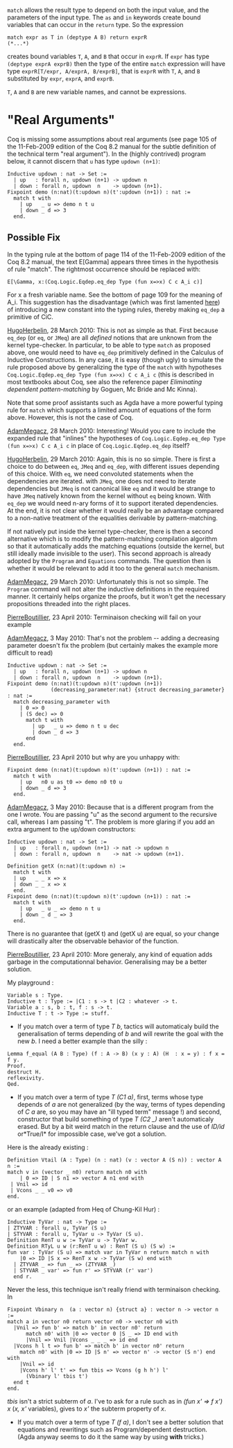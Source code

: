 `match` allows the result type to depend on both the input value, and the parameters of the input type. The `as` and `in` keywords create bound variables that can occur in the `return` type. So the expression

    match expr as T in (deptype A B) return exprR
    (*...*)

creates bound variables `T`, `A`, and `B` that occur in `exprR`. If `expr` has type `(deptype exprA exprB)` then the type of the entire `match` expression will have type `exprR[T/expr, A/exprA, B/exprB]`, that is `exprR` with `T`, `A`, and `B` substituted by `expr`, `exprA`, and `exprB`.

`T`, `A` and `B` are new variable names, and cannot be expressions.

"Real Arguments"
================

Coq is missing some assumptions about real arguments (see page 105 of the 11-Feb-2009 edition of the Coq 8.2 manual for the subtle definition of the technical term "real argument"). In the (highly contrived) program below, it cannot discern that `u` has type `updown (n+1)`:

    Inductive updown : nat -> Set :=
      | up   : forall n, updown (n+1) -> updown n
      | down : forall n, updown  n    -> updown (n+1).
    Fixpoint demo (n:nat)(t:updown n)(t':updown (n+1)) : nat :=
      match t with
        | up   _ u => demo n t u
        | down _ d => 3
      end.

Possible Fix
------------

In the typing rule at the bottom of page 114 of the 11-Feb-2009 edition of the Coq 8.2 manual, the text E\[Gamma\] appears three times in the hypothesis of rule "match". The rightmost occurrence should be replaced with:

    E[\Gamma, x:(Coq.Logic.Eqdep.eq_dep Type (fun x=>x) C c A_i c)]

For x a fresh variable name. See the bottom of page 109 for the meaning of A\_i. This suggestion has the disadvantage (which was first lamented [here](http://article.gmane.org/gmane.science.mathematics.logic.coq.club/4667)) of introducing a new constant into the typing rules, thereby making `eq_dep` a primitive of CiC.

[HugoHerbelin](../HugoHerbelin), 28 March 2010: This is not as simple as that. First because `eq_dep` (or `eq`, or `JMeq`) are all *defined* notions that are unknown from the kernel type-checker. In particular, to be able to type `match` as proposed above, one would need to have `eq_dep` primitively defined in the Calculus of Inductive Constructions. In any case, it is easy (though ugly) to simulate the rule proposed above by generalizing the type of the `match` with hypotheses `Coq.Logic.Eqdep.eq_dep Type (fun x=>x) C c A_i c` (this is described in most textbooks about Coq, see also the reference paper *Eliminating dependent pattern-matching* by Goguen, Mc Bride and Mc Kinna).

Note that some proof assistants such as Agda have a more powerful typing rule for `match` which supports a limited amount of equations of the form above. However, this is not the case of Coq.

[AdamMegacz](../AdamMegacz), 28 March 2010: Interesting! Would you care to include the expanded rule that "inlines" the hypotheses of `Coq.Logic.Eqdep.eq_dep Type (fun x=>x) C c A_i c` in place of `Coq.Logic.Eqdep.eq_dep` itself?

[HugoHerbelin](../HugoHerbelin), 29 March 2010: Again, this is no so simple. There is first a choice to do between `eq`, `JMeq` and `eq_dep`, with different issues depending of this choice. With `eq`, we need convoluted statements when the dependencies are iterated. with `JMeq`, one does not need to iterate dependencies but `JMeq` is not canonical like `eq` and it would be strange to have `JMeq` natively known from the kernel without `eq` being known. With `eq_dep` we would need n-ary forms of it to support iterated dependencies. At the end, it is not clear whether it would really be an advantage compared to a non-native treatment of the equalities derivable by pattern-matching.

If not natively put inside the kernel type-checker, there is then a second alternative which is to modify the pattern-matching compilation algorithm so that it automatically adds the matching equations (outside the kernel, but still ideally made invisible to the user). This second approach is already adopted by the `Program` and `Equations` commands. The question then is whether it would be relevant to add it too to the general `match` mechanism.

[AdamMegacz](../AdamMegacz), 29 March 2010: Unfortunately this is not so simple. The `Program` command will not alter the inductive definitions in the required manner. It certainly helps organize the proofs, but it won't get the necessary propositions threaded into the right places.

[PierreBoutillier](../PierreBoutillier), 23 April 2010: Terminaison checking will fail on your example

[AdamMegacz](../AdamMegacz), 3 May 2010: That's not the problem -- adding a decreasing parameter doesn't fix the problem (but certainly makes the example more difficult to read)

    Inductive updown : nat -> Set :=                                                                                         
      | up   : forall n, updown (n+1) -> updown n                                                                            
      | down : forall n, updown  n    -> updown (n+1).
    Fixpoint demo (n:nat)(t:updown n)(t':updown (n+1))
                  (decreasing_parameter:nat) {struct decreasing_parameter} : nat :=
      match decreasing_parameter with
        | 0 => 0
        | (S dec) => 0
          match t with
            | up   _ u => demo n t u dec
            | down _ d => 3
          end
      end.

[PierreBoutillier](../PierreBoutillier), 23 April 2010 but why are you unhappy with:

    Fixpoint demo (n:nat)(t:updown n)(t':updown (n+1)) : nat :=
      match t with
        | up   n0 u as t0 => demo n0 t0 u
        | down _ d => 3
      end.

[AdamMegacz](../AdamMegacz), 3 May 2010: Because that is a different program from the one I wrote. You are passing "u" as the second argument to the recursive call, whereas I am passing "t". The problem is more glaring if you add an extra argument to the up/down constructors:

    Inductive updown : nat -> Set :=                                                                                         
      | up   : forall n, updown (n+1) -> nat -> updown n                                                                     
      | down : forall n, updown  n    -> nat -> updown (n+1).                                                                

    Definition getX (n:nat)(t:updown n) :=                                                                                   
      match t with                                                                                                           
      | up   _ _ x => x                                                                                                      
      | down _ _ x => x                                                                                                      
      end.
    Fixpoint demo (n:nat)(t:updown n)(t':updown (n+1)) : nat :=
      match t with
        | up   _ u _ => demo n t u
        | down _ d _ => 3
      end.

There is no guarantee that (getX t) and (getX u) are equal, so your change will drastically alter the observable behavior of the function.

[PierreBoutillier](../PierreBoutillier), 23 April 2010: More generaly, any kind of equation adds garbage in the computationnal behavior. Generalising may be a better solution.

My playground :

    Variable s : Type.
    Inductive t : Type := |C1 : s -> t |C2 : whatever -> t.
    Variable a : s, b : t, f : s -> t.
    Inductive T : t -> Type := stuff.

-   If you match over a term of type *T b*, tactics will automaticaly build the generalisation of terms depending of *b* and will rewrite the goal with the new *b*. I need a better example than the silly :

<!-- -->

    Lemma f_equal (A B : Type) (f : A -> B) (x y : A) (H  : x = y) : f x = f y.
    Proof.
    destruct H.
    reflexivity.
    Qed.

-   If you match over a term of type *T (C1 a)*, first, terms whose type depends of *a* are not generalized (by the way, terms of types depending of *C a* are, so you may have an "ill typed term" message !) and second, constructor that build something of type *T (C2 \_)* aren't automaticaly erased. But by a bit weird match in the return clause and the use of *ID/id* or\*True/I\* for impossible case, we've got a solution.

Here is the already existing :

    Definition Vtail (A : Type) (n : nat) (v : vector A (S n)) : vector A n :=
    match v in (vector _ n0) return match n0 with
        | 0 => ID | S n1 => vector A n1 end with
     | Vnil => id
     | Vcons _ _ v0 => v0
    end.

or an example (adapted from Heq of Chung-Kil Hur) :

    Inductive TyVar : nat -> Type :=
    | ZTYVAR : forall u, TyVar (S u)
    | STYVAR : forall u, TyVar u -> TyVar (S u).
    Definition RenT u w := TyVar u -> TyVar w.
    Definition RTyL u w (r:RenT u w) : RenT (S u) (S w) :=
    fun var : TyVar (S u) => match var in TyVar n return match n with
        |0 => ID |S x => RenT x w -> TyVar (S w) end with
      | ZTYVAR _ => fun _ => (ZTYVAR _)
      | STYVAR _ var' => fun r' => STYVAR (r' var')
      end r.

Never the less, this technique isn't really friend with terminaison checking. In

    Fixpoint Vbinary n  (a : vector n) {struct a} : vector n -> vector n :=
    match a in vector n0 return vector n0 -> vector n0 with
      |Vnil => fun b' => match b' in vector n0' return
          match n0' with |0 => vector 0 |S _ => ID end with
          |Vnil => Vnil |Vcons _ _ _ => id end
      |Vcons h l t => fun b' => match b' in vector n0' return
        match n0' with |0 => ID |S n' => vector n' -> vector (S n') end with
        |Vnil => id
        |Vcons h' l' t' => fun tbis => Vcons (g h h') l'
          (Vbinary l' tbis t')
      end t
    end.

*tbis* isn't a strict subterm of *a*. I've to ask for a rule such as in *(fun x' =&gt; f x') x* (*x, x'* variables), gives to *x'* the subterm property of *x*.

-   If you match over a term of type *T (f a)*, I don't see a better solution that equations and rewritings such as Program/dependent destruction. (Agda anyway seems to do it the same way by using **with** tricks.)

